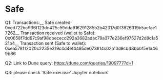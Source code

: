 # Safe

Q1: Transactions:__
Safe created: 0xed722bc936f123dc425c59dda916291285b2b42017d0f3626319b5aefae17262__
Transaction received (wallet to Safe): 0x0658f7dd67c9af98dbececd292a3682adac79a077e236ef97527d2d8c1a521b4__
Transaction sent (Safe to wallet): 0xea578112020c2235e319c4d4ef4495de073814c02a13d9cb48bbb15e1a469b86

Q2: Link to Dune query: https://dune.com/queries/1909777?d=1

Q3: please check 'Safe exercise' Jupyter notebook
